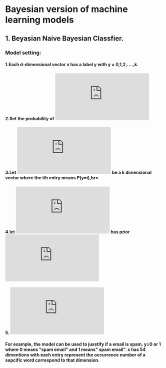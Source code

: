 # Bayesian version of machine learning models 

## 1. Beyasian Naive Bayesian Classfier.
### Model setting: <br>
#### 1.Each d-dimensional vector x has a label y with y = 0,1,2,....,k. 
#### 2.Set the probability of ![alt text](http://latex.codecogs.com/gif.latex?P%28x_n%7C%5Clambda_%7By_n%7D%29%3D%5Cprod_%7Bj%3DI%7D%5EdPoisson%28x_n_%2C_j%7C%5Clambda_%7By_n_%2Cj%7D%29)<br>
#### 3.Let ![alt text](http://latex.codecogs.com/gif.latex?%5Cpi) be a k dimensional vector where the ith entry means P(y=i),br>  


#### 4.let ![alt text](http://latex.codecogs.com/gif.latex?%5Cpi) has prior ![alt text](http://latex.codecogs.com/gif.latex?Dirichlet%28%5Calpha_1%2C...%2C%5Calpha_k%29)<br>
#### 5. ![alt text](http://latex.codecogs.com/gif.latex?for%5C%2C%20i%5Cin%5C%7B1%2C...%2Ck%20%5C%7D%5C%2C%20and%20%5C%2C%20j%20%5Cin%5C%7B1%2C...%2Cd%5C%7D%2C%5C%2C%20%5Clambda_i%2C_j%20%5C%2C%20in%20%5C%2CGamma%28a%2Cb%29)
#### For example, the model can be used to jusstify if a email is spam. y=0 or 1 where 0 means "spam email" and 1 means" spam email". x has 54 dimentions with each entry represent the occurrence number of a sepcific word correspond to that dimension.




